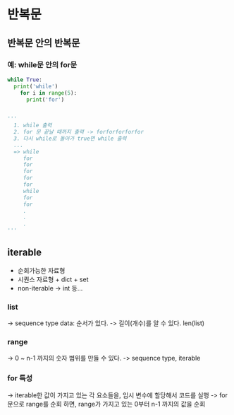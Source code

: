 # 반복문 
## 반복문 안의 반복문
### 예: while문 안의 for문

```python
while True:
  print('while')
    for i in range(5):
      print('for')
      

'''
  1. while 출력
  2. for 문 끝날 때까지 출력 -> forforforforfor 
  3. 다시 while로 돌아가 true면 while 출력
  ... 
  => while
     for
     for
     for
     for
     for
     while
     for
     for
     .
     .
     .
'''
```

## iterable 
- 순회가능한 자료형 
- 시퀀스 자료형 + dict + set
- non-iterable -> int 등...

### list
-> sequence type data: 순서가 있다.
-> 길이(개수)를 알 수 있다. len(list)

### range
-> 0 ~ n-1 까지의 숫자 범위를 만들 수 있다.
-> sequence type, iterable

### for 특성
-> iterable한 값이 가지고 있는 각 요소들을, 임시 변수에 할당해서 코드를 실행
-> for문으로 range를 순회 하면, range가 가지고 있는 0부터 n-1 까지의 값을 순회